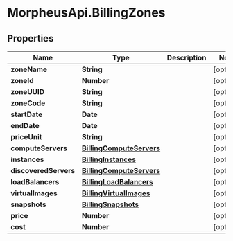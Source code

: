 # MorpheusApi.BillingZones

## Properties

Name | Type | Description | Notes
------------ | ------------- | ------------- | -------------
**zoneName** | **String** |  | [optional] 
**zoneId** | **Number** |  | [optional] 
**zoneUUID** | **String** |  | [optional] 
**zoneCode** | **String** |  | [optional] 
**startDate** | **Date** |  | [optional] 
**endDate** | **Date** |  | [optional] 
**priceUnit** | **String** |  | [optional] 
**computeServers** | [**BillingComputeServers**](BillingComputeServers.md) |  | [optional] 
**instances** | [**BillingInstances**](BillingInstances.md) |  | [optional] 
**discoveredServers** | [**BillingComputeServers**](BillingComputeServers.md) |  | [optional] 
**loadBalancers** | [**BillingLoadBalancers**](BillingLoadBalancers.md) |  | [optional] 
**virtualImages** | [**BillingVirtualImages**](BillingVirtualImages.md) |  | [optional] 
**snapshots** | [**BillingSnapshots**](BillingSnapshots.md) |  | [optional] 
**price** | **Number** |  | [optional] 
**cost** | **Number** |  | [optional] 


